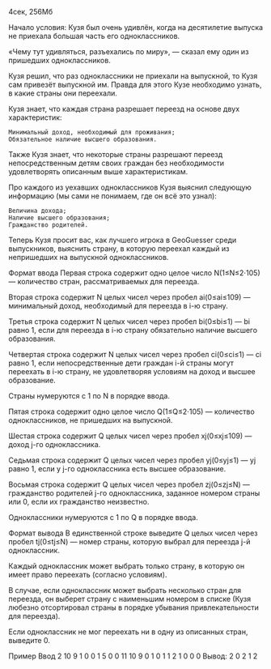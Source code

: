 4сек, 256Мб

Начало условия: Кузя был очень удивлён, когда на десятилетие выпуска не приехала большая часть его одноклассников.

«Чему тут удивляться, разъехались по миру», — сказал ему один из пришедших одноклассников.

Кузя решил, что раз одноклассники не приехали на выпускной, то Кузя сам привезёт выпускной им. Правда для этого Кузе необходимо узнать, в какие страны они переехали.

Кузя знает, что каждая страна разрешает переезд на основе двух характеристик:

    Минимальный доход, необходимый для проживания;
    Обязательное наличие высшего образования.

Также Кузя знает, что некоторые страны разрешают переезд непосредственным детям своих граждан без необходимости удовлетворять описанным выше характеристикам.

Про каждого из уехавших одноклассников Кузя выяснил следующую информацию (мы сами не понимаем, где он всё это узнал):

    Величина дохода;
    Наличие высшего образования;
    Гражданство родителей.

Теперь Кузя просит вас, как лучшего игрока в GeoGuesser среди выпускников, выяснить страну, в которую переехал каждый из непришедших на выпускной одноклассников.

Формат ввода
Первая строка содержит одно целое число N(1≤N≤2⋅105) — количество стран, рассматриваемых для переезда.

Вторая строка содержит N целых чисел через пробел ai(0≤ai≤109) — минимальный доход, необходимый для переезда в i-ю страну.

Третья строка содержит N целых чисел через пробел bi(0≤bi≤1) — bi равно 1, если для переезда в i-ю страну обязательно наличие высшего образования.

Четвертая строка содержит N целых чисел через пробел ci(0≤ci≤1) — ci равно 1, если непосредственные дети граждан i-й страны могут переехать в i-ю страну, не удовлетворяя условиям на доход и высшее образование.

Страны нумеруются с 1 по N в порядке ввода.

Пятая строка содержит одно целое число Q(1≤Q≤2⋅105) — количество одноклассников, не пришедших на выпускной.

Шестая строка содержит Q целых чисел через пробел xj(0≤xj≤109) — доход j-го одноклассника.

Седьмая строка содержит Q целых чисел через пробел yj(0≤yj≤1) — yj равно 1, если у j-го одноклассника есть высшее образование.

Восьмая строка содержит Q целых чисел через пробел zj(0≤zj≤N) — гражданство родителей j-го одноклассника, заданное номером страны или 0, если их гражданство неизвестно.

Одноклассники нумеруются с 1 по Q в порядке ввода.

Формат вывода
В единственной строке выведите Q целых чисел через пробел tj(0≤tj≤N) — номер страны, которую выбрал для переезда j-й одноклассник.

Каждый одноклассник может выбрать только страну, в которую он имеет право переехать (согласно условиям).

В случае, если одноклассник может выбрать несколько стран для переезда, он выберет страну с наименьшим номером в списке (Кузя любезно отсортировал страны в порядке убывания привлекательности для переезда).

Если одноклассник не мог переехать ни в одну из описанных стран, выведите 0.

Пример
Ввод
2
10 9
1 0
0 1
5
0 0 11 10 9
0 1 0 1 1
2 1 0 0 0
Вывод:
2 0 2 1 2 
